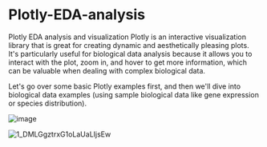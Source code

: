 # Plotly-EDA-analysis
Plotly EDA analysis and visualization 
Plotly is an interactive visualization library that is great for creating dynamic and aesthetically pleasing plots. It's particularly useful for biological data analysis because it allows you to interact with the plot, zoom in, and hover to get more information, which can be valuable when dealing with complex biological data.

Let's go over some basic Plotly examples first, and then we'll dive into biological data examples (using sample biological data like gene expression or species distribution). 

![image](https://github.com/user-attachments/assets/2c8bf8f5-b895-4178-9ad3-6ec8b8674d01)

![1_DMLGgztrxG1oLaUaLIjsEw](https://github.com/user-attachments/assets/f6652e40-8b3f-46d2-b14d-1aec03fcfa9d)

